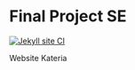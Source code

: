 # Final Project SE

[![Jekyll site CI](https://github.com/StevanusO/SE-Kelompok-16/actions/workflows/jekyll.yml/badge.svg)](https://github.com/StevanusO/SE-Kelompok-16/actions/workflows/jekyll.yml)

Website Kateria
